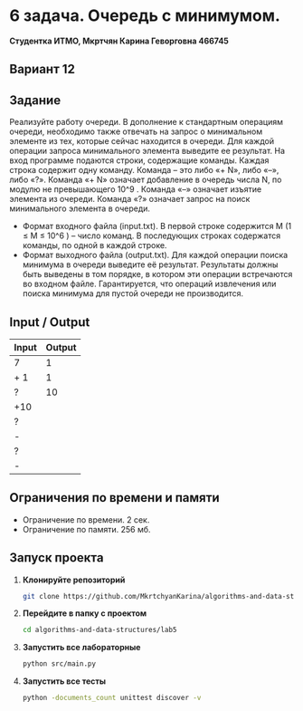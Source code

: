 # 6 задача. Очередь с минимумом.
**Студентка ИТМО,  Мкртчян Карина Геворговна  466745**  

## Вариант 12

## Задание 
Реализуйте работу очереди. В дополнение к стандартным операциям очереди,
необходимо также отвечать на запрос о минимальном элементе из тех, которые
сейчас находится в очереди. Для каждой операции запроса минимального элемента выведите ее результат.
На вход программе подаются строки, содержащие команды. Каждая строка
содержит одну команду. Команда – это либо «+ N», либо «–», либо «?». Команда
«+ N» означает добавление в очередь числа N, по модулю не превышающего 10^9
.
Команда «–» означает изъятие элемента из очереди. Команда «?» означает запрос
на поиск минимального элемента в очереди.
- Формат входного файла (input.txt). В первой строке содержится M (1 ≤
M ≤ 10^6
) – число команд. В последующих строках содержатся команды, по
одной в каждой строке.
- Формат выходного файла (output.txt). Для каждой операции поиска минимума в очереди выведите её результат. Результаты должны быть выведены
в том порядке, в котором эти операции встречаются во входном файле. Гарантируется, что операций извлечения или поиска минимума для пустой
очереди не производится.

  
## Input / Output 

| Input | Output |
|-------|--------|
| 7     | 1      |
| + 1   | 1      |
| ?     | 10     |
| +10   |        |
| ?     |        |
| -     |        |
| ?     |        |
| -     |        |



## Ограничения по времени и памяти

- Ограничение по времени. 2 сек.
- Ограничение по памяти. 256 мб.


## Запуск проекта
1. **Клонируйте репозиторий**
   ```bash
   git clone https://github.com/MkrtchyanKarina/algorithms-and-data-structures.git
   ```
2. **Перейдите в папку с проектом**
   ```bash
   cd algorithms-and-data-structures/lab5
   ```
3. **Запустить все лабораторные**
    ```bash
   python src/main.py
   ```
4. **Запустить все тесты**
    ```bash
   python -documents_count unittest discover -v
   ```